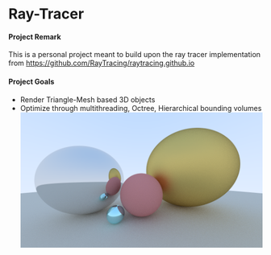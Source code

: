 # Ray-Tracer
#### Project Remark
This is a personal project meant to build upon the ray tracer implementation from https://github.com/RayTracing/raytracing.github.io
#### Project Goals
 - Render Triangle-Mesh based 3D objects
 - Optimize through multithreading, Octree, Hierarchical bounding volumes
![Example](image.png)
